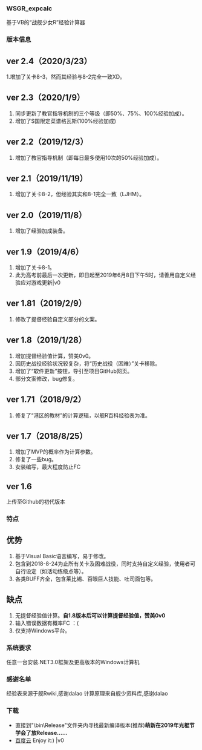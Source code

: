 ### WSGR_expcalc
基于VB的“战舰少女R”经验计算器
### 版本信息
## ver 2.4（2020/3/23）
1.增加了关卡8-3，然而其经验与8-2完全一致XD。
## ver 2.3（2020/1/9）
1. 同步更新了教官指导机制的三个等级（即50%、75%、100%经验加成）。
2. 增加了S国限定菜谱格瓦斯(100%经验加成)
## ver 2.2（2019/12/3）
1. 增加了教官指导机制（即每日最多使用10次的50%经验加成）。
## ver 2.1（2019/11/19）
1. 增加了关卡8-2，但经验其实和8-1完全一致（LJHM）。
## ver 2.0（2019/11/8）
1. 增加了经验加成装备。
## ver 1.9（2019/4/6）
1. 增加了关卡8-1。
2. 此为高考前最后一次更新，即日起至2019年6月8日下午5时，请善用自定义经验应对游戏更新|v0
## ver 1.81（2019/2/9）
1. 修改了提督经验自定义部分的文案。
## ver 1.8（2019/1/28）
1. 增加提督经验值计算，赞美0v0。
2. 因历史战役经验状况较复杂，将“历史战役（困难）”关卡移除。
3. 增加了“软件更新”按钮，导引至项目GitHub网页。
4. 部分文案修改，bug修复。
## ver 1.71（2018/9/2）
1. 修复了“港区的教材”的计算逻辑，以舰R百科经验表为准。
## ver 1.7（2018/8/25）
1. 增加了MVP的概率作为计算参数。
2. 修复了一些bug。
3. 女装编写，最大程度防止FC
## ver 1.6
上传至Github的初代版本
### 特点
## 优势
1. 基于Visual Basic语言编写，易于修改。
2. 包含到2018-8-24为止所有关卡及困难战役，同时支持自定义经验，使用者可自行设定（如活动练级点等）。
3. 各类BUFF齐全，包含莱比锡、百眼巨人技能、吐司面包等。
## 缺点
1. 无提督经验值计算。**自1.8版本后可以计算提督经验值，赞美0v0**
2. 输入错误数据有概率FC ：(
3. 仅支持Windows平台。
### 系统要求
任意一台安装.NET3.0框架及更高版本的Windows计算机
### 感谢名单
 经验表来源于舰Rwiki,感谢dalao
 计算原理来自舰少资料库,感谢dalao
### 下载
- 直接到"\bin\Release\"文件夹内寻找最新编译版本(推荐)**萌新在2019年光棍节学会了放Release……**
- [百度云](https://pan.baidu.com/s/1_rFDiBhbmew01EnYVltsfQ)
 Enjoy it:) |v0

